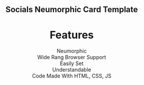 <div align="center">

## Socials Neumorphic Card Template

# Features

</div>
<div align="center">
<p> Neumorphic <br /> Wide Rang Browser Support <br /> Easily Set <br /> Understandable <br /> Code Made With HTML, CSS, JS <p>
</div>